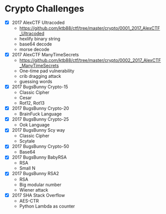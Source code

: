 # Crypto Challenges

* [x] 2017 AlexCTF Ultracoded
  - https://github.com/ktb88/ctf/tree/master/crypto/0001_2017_AlexCTF_Ultracoded
  - hexlify binary string
  - base64 decode
  - morse decode
* [x] 2017 AlexCTF ManyTimeSecrets
  - https://github.com/ktb88/ctf/tree/master/crypto/0002_2017_AlexCTF_ManyTimeSecrets
  - One-time pad vulnerability
  - crib dragging attack
  - guessing words
* [x] 2017 BugsBunny Crypto-15
  - Classic Cipher
  - Cesar
  - Rot12, Rot13
* [x] 2017 BugsBunny Crypto-20
  - BrainFuck Language
* [x] 2017 BugsBunny Crypto-25
  - Ook Language
* [x] 2017 BugsBunny Scy way
  - Classic Cipher
  - Scytale
* [x] 2017 BugsBunny Crypto-50
  - Base64
* [x] 2017 BugsBunny BabyRSA
  - RSA
  - Small N
* [x] 2017 BugsBunny RSA2
  - RSA
  - Big modular number
  - Wiener attack
* [x] 2017 SHA Stack Overflow
  - AES-CTR
  - Python Lambda as counter
